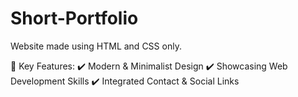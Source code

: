 # Short-Portfolio
Website made using HTML and CSS only. 

🔹 Key Features:
✔️ Modern & Minimalist Design
✔️ Showcasing Web Development Skills
✔️ Integrated Contact & Social Links
